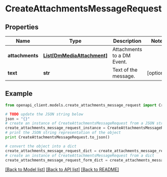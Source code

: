 # CreateAttachmentsMessageRequest


## Properties
Name | Type | Description | Notes
------------ | ------------- | ------------- | -------------
**attachments** | [**List[DmMediaAttachment]**](DmMediaAttachment.md) | Attachments to a DM Event. | 
**text** | **str** | Text of the message. | [optional] 

## Example

```python
from openapi_client.models.create_attachments_message_request import CreateAttachmentsMessageRequest

# TODO update the JSON string below
json = "{}"
# create an instance of CreateAttachmentsMessageRequest from a JSON string
create_attachments_message_request_instance = CreateAttachmentsMessageRequest.from_json(json)
# print the JSON string representation of the object
print CreateAttachmentsMessageRequest.to_json()

# convert the object into a dict
create_attachments_message_request_dict = create_attachments_message_request_instance.to_dict()
# create an instance of CreateAttachmentsMessageRequest from a dict
create_attachments_message_request_form_dict = create_attachments_message_request.from_dict(create_attachments_message_request_dict)
```
[[Back to Model list]](../README.md#documentation-for-models) [[Back to API list]](../README.md#documentation-for-api-endpoints) [[Back to README]](../README.md)


